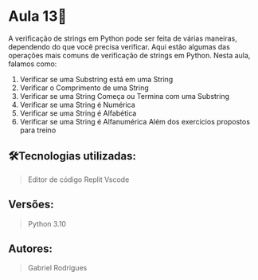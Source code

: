 # Aula 13🚀

A verificação de strings em Python pode ser feita de várias maneiras, dependendo do que você precisa verificar. Aqui estão algumas das operações mais comuns de verificação de strings em Python.
Nesta aula, falamos como:
1. Verificar se uma Substring está em uma String
2. Verificar o Comprimento de uma String
3. Verificar se uma String Começa ou Termina com uma Substring
4. Verificar se uma String é Numérica
5. Verificar se uma String é Alfabética
6. Verificar se uma String é Alfanumérica
Além dos exercicios propostos para treino

## 🛠️Tecnologias utilizadas:

> Editor de código
Replit 
Vscode

## Versões:

> Python 3.10
 
## Autores:

> Gabriel Rodrigues
